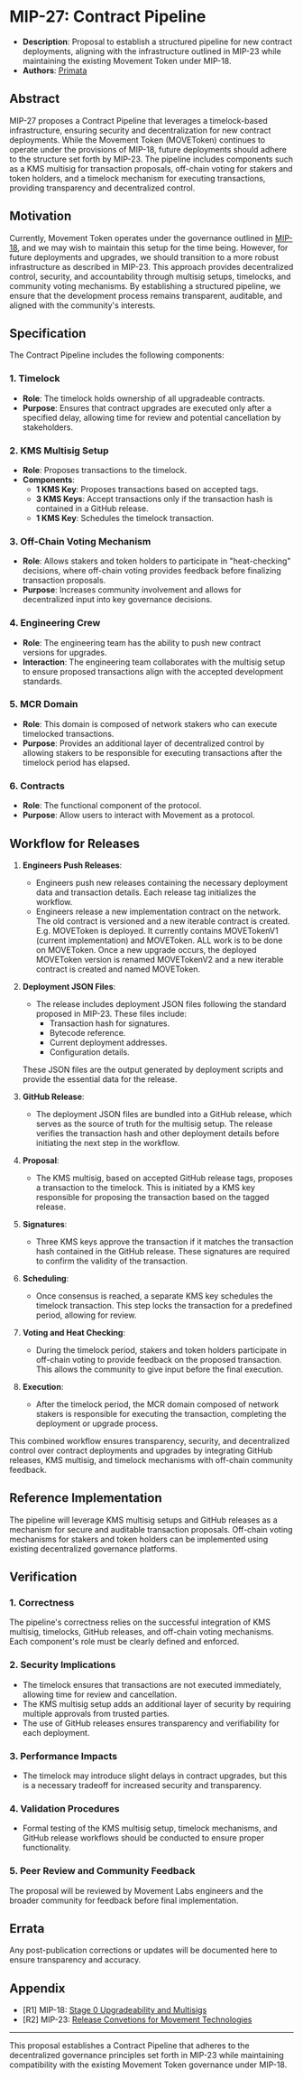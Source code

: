# MIP-27: Contract Pipeline

- **Description**: Proposal to establish a structured pipeline for new contract deployments, aligning with the infrastructure outlined in MIP-23 while maintaining the existing Movement Token under MIP-18.
- **Authors**: [Primata](mailto:primata@movementlabs.xyz)

## Abstract

MIP-27 proposes a Contract Pipeline that leverages a timelock-based infrastructure, ensuring security and decentralization for new contract deployments. While the Movement Token (MOVEToken) continues to operate under the provisions of MIP-18, future deployments should adhere to the structure set forth by MIP-23. The pipeline includes components such as a KMS multisig for transaction proposals, off-chain voting for stakers and token holders, and a timelock mechanism for executing transactions, providing transparency and decentralized control.

## Motivation

Currently, Movement Token operates under the governance outlined in [MIP-18](https://github.com/movementlabsxyz/MIP/blob/primata/mip-2/MIP/mip-18/README.md), and we may wish to maintain this setup for the time being. However, for future deployments and upgrades, we should transition to a more robust infrastructure as described in MIP-23. This approach provides decentralized control, security, and accountability through multisig setups, timelocks, and community voting mechanisms. By establishing a structured pipeline, we ensure that the development process remains transparent, auditable, and aligned with the community's interests.

## Specification

The Contract Pipeline includes the following components:

### 1. **Timelock**  

- **Role**: The timelock holds ownership of all upgradeable contracts.
- **Purpose**: Ensures that contract upgrades are executed only after a specified delay, allowing time for review and potential cancellation by stakeholders.

### 2. **KMS Multisig Setup**  

- **Role**: Proposes transactions to the timelock.
- **Components**:
  - **1 KMS Key**: Proposes transactions based on accepted tags.
  - **3 KMS Keys**: Accept transactions only if the transaction hash is contained in a GitHub release.
  - **1 KMS Key**: Schedules the timelock transaction.

### 3. **Off-Chain Voting Mechanism**  

- **Role**: Allows stakers and token holders to participate in "heat-checking" decisions, where off-chain voting provides feedback before finalizing transaction proposals.
- **Purpose**: Increases community involvement and allows for decentralized input into key governance decisions.

### 4. **Engineering Crew**  

- **Role**: The engineering team has the ability to push new contract versions for upgrades.
- **Interaction**: The engineering team collaborates with the multisig setup to ensure proposed transactions align with the accepted development standards.

### 5. **MCR Domain**  

- **Role**: This domain is composed of network stakers who can execute timelocked transactions.
- **Purpose**: Provides an additional layer of decentralized control by allowing stakers to be responsible for executing transactions after the timelock period has elapsed.


### 6. **Contracts**

- **Role**: The functional component of the protocol.
- **Purpose**: Allow users to interact with Movement as a protocol.
 
## Workflow for Releases

1. **Engineers Push Releases**:  
   - Engineers push new releases containing the necessary deployment data and transaction details. Each release tag initializes the workflow.
   - Engineers release a new implementation contract on the network. The old contract is versioned and a new iterable contract is created. E.g. MOVEToken is deployed. It currently contains MOVETokenV1 (current implementation) and MOVEToken. ALL work is to be done on MOVEToken. Once a new upgrade occurs, the deployed MOVEToken version is renamed MOVETokenV2 and a new iterable contract is created and named MOVEToken.

2. **Deployment JSON Files**:  
   - The release includes deployment JSON files following the standard proposed in MIP-23. These files include:
     - Transaction hash for signatures.
     - Bytecode reference.
     - Current deployment addresses.
     - Configuration details.

   These JSON files are the output generated by deployment scripts and provide the essential data for the release.

3. **GitHub Release**:  
   - The deployment JSON files are bundled into a GitHub release, which serves as the source of truth for the multisig setup. The release verifies the transaction hash and other deployment details before initiating the next step in the workflow.

4. **Proposal**:  
   - The KMS multisig, based on accepted GitHub release tags, proposes a transaction to the timelock. This is initiated by a KMS key responsible for proposing the transaction based on the tagged release.

5. **Signatures**:  
   - Three KMS keys approve the transaction if it matches the transaction hash contained in the GitHub release. These signatures are required to confirm the validity of the transaction.

6. **Scheduling**:  
   - Once consensus is reached, a separate KMS key schedules the timelock transaction. This step locks the transaction for a predefined period, allowing for review.

7. **Voting and Heat Checking**:  
   - During the timelock period, stakers and token holders participate in off-chain voting to provide feedback on the proposed transaction. This allows the community to give input before the final execution.

8. **Execution**:  
   - After the timelock period, the MCR domain composed of network stakers is responsible for executing the transaction, completing the deployment or upgrade process.

This combined workflow ensures transparency, security, and decentralized control over contract deployments and upgrades by integrating GitHub releases, KMS multisig, and timelock mechanisms with off-chain community feedback.

## Reference Implementation

The pipeline will leverage KMS multisig setups and GitHub releases as a mechanism for secure and auditable transaction proposals. Off-chain voting mechanisms for stakers and token holders can be implemented using existing decentralized governance platforms.

## Verification

### 1. **Correctness**  

   The pipeline's correctness relies on the successful integration of KMS multisig, timelocks, GitHub releases, and off-chain voting mechanisms. Each component's role must be clearly defined and enforced.

### 2. **Security Implications**  

- The timelock ensures that transactions are not executed immediately, allowing time for review and cancellation.
- The KMS multisig setup adds an additional layer of security by requiring multiple approvals from trusted parties.
- The use of GitHub releases ensures transparency and verifiability for each deployment.

### 3. **Performance Impacts**  

- The timelock may introduce slight delays in contract upgrades, but this is a necessary tradeoff for increased security and transparency.

### 4. **Validation Procedures**  

- Formal testing of the KMS multisig setup, timelock mechanisms, and GitHub release workflows should be conducted to ensure proper functionality.

### 5. **Peer Review and Community Feedback**  

   The proposal will be reviewed by Movement Labs engineers and the broader community for feedback before final implementation.

## Errata

Any post-publication corrections or updates will be documented here to ensure transparency and accuracy.

## Appendix

- [R1] MIP-18: [Stage 0 Upgradeability and Multisigs](https://github.com/movementlabsxyz/MIP/blob/primata/mip-2/MIP/mip-18/README.md)
- [R2] MIP-23: [Release Convetions for Movement Technologies](https://github.com/movementlabsxyz/MIP/blob/l-monninger/releases/MIP/mip-n/README.md)

---

This proposal establishes a Contract Pipeline that adheres to the decentralized governance principles set forth in MIP-23 while maintaining compatibility with the existing Movement Token governance under MIP-18.
